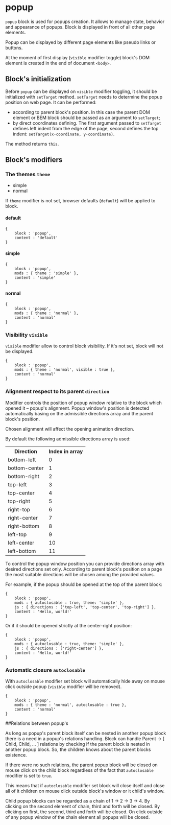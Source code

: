 # popup

`popup` block is used for popups creation. It allows to manage state, behavior and appearance of popups. Block is displayed in front of all other page elements.

Popup can be displayed by different page elements like pseudo links or buttons.

At the moment of first display (`visible` modifier toggle) block's DOM element is created in the end of document `<body>`.

## Block's initialization

Before `popup` can be displayed on `visible` modifier toggling, it should be initialized with `setTarget` method. `setTarget` needs to determine the popup position on web page. It can be performed:

* according to parent block's position. In this case the parent DOM element or BEM block should be passed as an argument to `setTarget`;
* by direct coordinates defining. The first argument passed to `setTarget` defines left indent from the edge of the page, second defines the top indent: `setTarget(x-coordinate, y-coordinate)`.

The method returns `this`.

## Block's modifiers

### The themes `theme`

 * simple
 * normal

If `theme` modifier is not set, browser defaults (`default`) will be applied to block.

#### default

```bemjson
{
    block : 'popup',
    content : 'default'
}
```


#### simple

```bemjson
{
    block : 'popup',
    mods : { theme : 'simple' },
    content : 'simple'
}
```


#### normal

```bemjson
{
    block : 'popup',
    mods : { theme : 'normal' },
    content : 'normal'
}
```

### Visibility `visible`

`visible` modifier allow to control block visibility. If it's not set, block will not be displayed.

```bemjson
{
    block : 'popup',
    mods : { theme : 'normal', visible : true },
    content : 'normal'
}
```


### Alignment respect to its parent `direction`

Modifier controls the position of popup window relative to the block which opened it – popup's alignment. Popup window's position is detected automatically basing on the admissible directions array and the parent block's position.

Chosen alignment will affect the opening animation direction.

By default the following admissible directions array is used:


<table>
    <tr>
        <th> Direction </td>
        <th> Index in array </td>
    </tr>
        <td> bottom-left </td>
        <td> 0 </td>
    </tr>
    <tr>
        <td> bottom-center </td>
       <td> 1 </td>
   </tr>
    <tr>
        <td> bottom-right</td>
        <td> 2 </td>
    </tr>
    <tr>
        <td> top-left </td>
        <td> 3 </td>
    </tr>
    <tr>
        <td> top-center </td>
        <td> 4 </td>
    </tr>
    <tr>
        <td> top-right </td>
        <td> 5 </td>
    </tr>
    <tr>
        <td> right-top </td>
        <td> 6 </td>
    </tr>
    <tr>
        <td> right-center </td>
        <td> 7 </td>
    </tr>
    <tr>
        <td> right-bottom </td>
        <td> 8 </td>
    </tr>
    <tr>
        <td> left-top </td>
        <td> 9 </td>
    </tr>
    <tr>
        <td> left-center </td>
        <td> 10 </td>
    </tr>
    <tr>
        <td> left-bottom </td>
        <td> 11 </td>
    </tr>
</table>

To control the popup window position you can provide directions array with desired directions set only. According to parent block's position on a page the most suitable directions will be chosen among the provided values.

For example, if the popup should be opened at the top of the parent block:

```bemjson
{
    block : 'popup',
    mods : { autoclosable : true, theme: 'simple' },
    js : { directions : ['top-left', 'top-center', 'top-right'] },
    content : 'Hello, world!'
}
```


Or if it should be opened strictly at the center-right position:

```bemjson
{
    block : 'popup',
    mods : { autoclosable : true, theme: 'simple' },
    js : { directions : ['right-center'] },
    content : 'Hello, world!'
}
```


### Automatic closure  `autoclosable`

With `autoclosable` modifier set block will automatically hide away on mouse click outside popup (`visible` modifier will be removed).

```bemjson
{
    block : 'popup',
    mods : { theme : 'normal', autoclosable : true },
    content : 'normal'
}
```


##Relations between popup's

As long as popup's parent block itself can be nested in another popup block there is a need in a popup's relations handling. Block can handle Parent → [ Child, Child, ... ] relations by checking if the parent block is nested in another popup block. So, the children knows about the parent blocks existence.

If there were no such relations, the parent popup block will be closed on mouse click on the child block regardless of the fact that `autoclosable` modifier is set to `true`.

This means that if `autoclosable` modifier set block will close itself and close all of it children on mouse click outside block's window or it child's window.

Child popup blocks can be regarded as a chain of 1 → 2 → 3 → 4. By clicking on the second element of chain, third and forth will be closed. By clicking on first, the second, third and forth will be closed. On click outside of any popup window of the chain element all popups will be closed.
